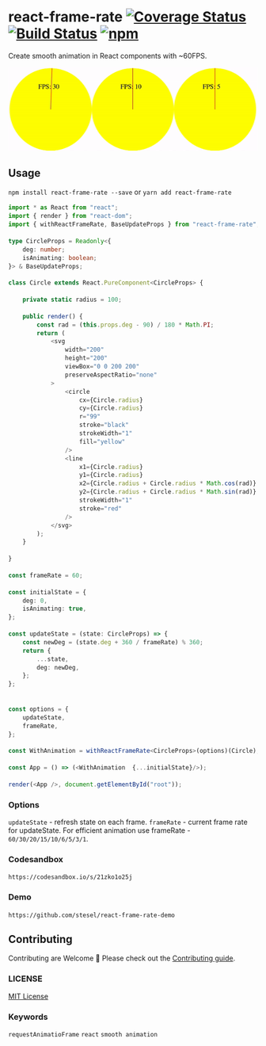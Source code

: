 # react-frame-rate [![Coverage Status](https://coveralls.io/repos/github/stesel/react-frame-rate/badge.svg?branch=master)](https://coveralls.io/github/stesel/react-frame-rate?branch=master) [![Build Status](https://travis-ci.org/stesel/react-frame-rate.svg?branch=master)](https://travis-ci.org/stesel/react-frame-rate) [![npm](https://img.shields.io/npm/v/react-frame-rate.svg)](https://www.npmjs.com/package/react-frame-rate)
Create smooth animation in React components with ~60FPS.

![Demo](https://raw.githubusercontent.com/stesel/react-frame-rate/master/demo.gif)

## Usage

`npm install react-frame-rate --save`
or
`yarn add react-frame-rate`

```typescript
import * as React from "react";
import { render } from "react-dom";
import { withReactFrameRate, BaseUpdateProps } from "react-frame-rate";

type CircleProps = Readonly<{
    deg: number;
    isAnimating: boolean;
}> & BaseUpdateProps;

class Circle extends React.PureComponent<CircleProps> {

    private static radius = 100;

    public render() {
        const rad = (this.props.deg - 90) / 180 * Math.PI;
        return (
            <svg
                width="200"
                height="200"
                viewBox="0 0 200 200"
                preserveAspectRatio="none"
            >
                <circle
                    cx={Circle.radius}
                    cy={Circle.radius}
                    r="99"
                    stroke="black"
                    strokeWidth="1"
                    fill="yellow"
                />
                <line
                    x1={Circle.radius}
                    y1={Circle.radius}
                    x2={Circle.radius + Circle.radius * Math.cos(rad)}
                    y2={Circle.radius + Circle.radius * Math.sin(rad)}
                    strokeWidth="1"
                    stroke="red"
                />
            </svg>
        );
    }

}

const frameRate = 60;

const initialState = {
    deg: 0,
    isAnimating: true,
};

const updateState = (state: CircleProps) => {
    const newDeg = (state.deg + 360 / frameRate) % 360;
    return {
        ...state,
        deg: newDeg,
    };
};


const options = {
    updateState,
    frameRate,
};

const WithAnimation = withReactFrameRate<CircleProps>(options)(Circle);

const App = () => (<WithAnimation  {...initialState}/>);

render(<App />, document.getElementById("root"));
```

### Options

`updateState` - refresh state on each frame.
`frameRate` - current frame rate for updateState.
For efficient animation use frameRate - `60/30/20/15/10/6/5/3/1`.

### Codesandbox

`https://codesandbox.io/s/21zko1o25j`

### Demo

`https://github.com/stesel/react-frame-rate-demo`

## Contributing

Contributing are Welcome 🎉
Please check out the [Contributing guide](CONTRIBUTING.md).

### LICENSE

[MIT License](LICENSE.md)

### Keywords

`requestAnimatioFrame` `react` `smooth animation`
